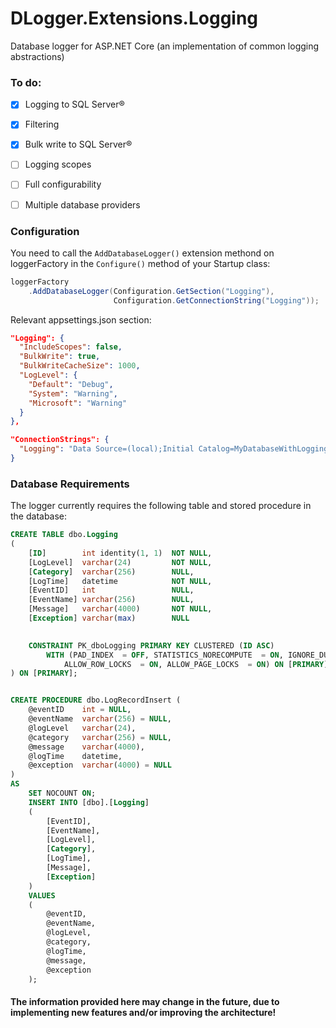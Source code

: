 # DLogger.Extensions.Logging
Database logger for ASP.NET Core (an implementation of common logging abstractions)


### To do:
- [x] Logging to SQL Server&reg;
- [x] Filtering
- [x] Bulk write to SQL Server&reg;
- [ ] Logging scopes
- [ ] Full configurability
- [ ] Multiple database providers


### Configuration

You need to call the `AddDatabaseLogger()` extension methond on loggerFactory in the `Configure()` method of your Startup class:
```csharp
loggerFactory
    .AddDatabaseLogger(Configuration.GetSection("Logging"),
                       Configuration.GetConnectionString("Logging"));
```

Relevant appsettings.json section:
```json
"Logging": {
  "IncludeScopes": false,
  "BulkWrite": true,
  "BulkWriteCacheSize": 1000,
  "LogLevel": {
    "Default": "Debug",
    "System": "Warning",
    "Microsoft": "Warning"
  }
},

"ConnectionStrings": {
  "Logging": "Data Source=(local);Initial Catalog=MyDatabaseWithLoggingTable;Integrated Security=True;Connect Timeout=15;Encrypt=False;TrustServerCertificate=True;ApplicationIntent=ReadWrite;MultiSubnetFailover=False"
}
```


### Database Requirements

The logger currently requires the following table and stored procedure in the database:
```sql
CREATE TABLE dbo.Logging
(
    [ID]        int identity(1, 1)  NOT NULL,
    [LogLevel]  varchar(24)         NOT NULL,
    [Category]  varchar(256)        NULL,
    [LogTime]   datetime            NOT NULL,
    [EventID]   int                 NULL,
    [EventName] varchar(256)        NULL,
    [Message]   varchar(4000)       NOT NULL,
    [Exception] varchar(max)        NULL
    

    CONSTRAINT PK_dboLogging PRIMARY KEY CLUSTERED (ID ASC)
        WITH (PAD_INDEX  = OFF, STATISTICS_NORECOMPUTE  = ON, IGNORE_DUP_KEY = OFF, 
            ALLOW_ROW_LOCKS  = ON, ALLOW_PAGE_LOCKS  = ON) ON [PRIMARY],
) ON [PRIMARY];


CREATE PROCEDURE dbo.LogRecordInsert (
    @eventID    int = NULL,
    @eventName  varchar(256) = NULL,
    @logLevel   varchar(24),
    @category   varchar(256) = NULL,
    @message    varchar(4000),
    @logTime    datetime,
    @exception  varchar(4000) = NULL
)
AS
    SET NOCOUNT ON;
    INSERT INTO [dbo].[Logging]
    (
        [EventID],  
        [EventName],    
        [LogLevel], 
        [Category], 
        [LogTime],  
        [Message],  
        [Exception]         
    )
    VALUES
    (
        @eventID,
        @eventName,
        @logLevel,
        @category,
        @logTime,
        @message,
        @exception
    );
```

#### The information provided here may change in the future, due to implementing new features and/or improving the architecture!
